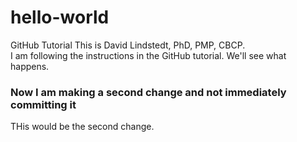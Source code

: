 # hello-world
GitHub Tutorial
This is David Lindstedt, PhD, PMP, CBCP.<br>
I am following the instructions in the GitHub tutorial.
We'll see what happens.<br>
<h3>Now I am making a second change and not immediately committing it</h3>
THis would be the second change.

